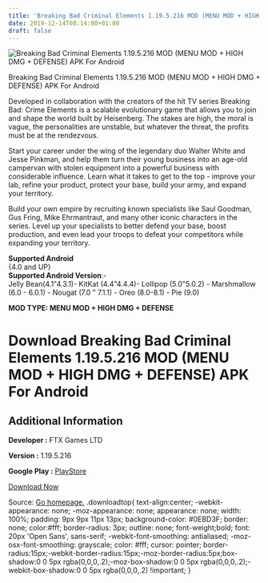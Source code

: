 ```yaml
---
title: 'Breaking Bad Criminal Elements 1.19.5.216 MOD (MENU MOD + HIGH DMG + DEFENSE) APK For Android'
date: 2019-12-14T08:14:00+01:00
draft: false
---
```


![Breaking Bad Criminal Elements 1.19.5.216 MOD (MENU MOD + HIGH DMG + DEFENSE) APK For Android](https://i2.wp.com/apkhome.net/wp-content/uploads/2019/11/Breaking-Bad-Criminal-Elements-1.png "Breaking Bad Criminal Elements 1.19.5.216 MOD (MENU MOD + HIGH DMG + DEFENSE) APK For Android")

  

Breaking Bad Criminal Elements 1.19.5.216 MOD (MENU MOD + HIGH DMG + DEFENSE) APK For Android

Developed in collaboration with the creators of the hit TV series Breaking Bad: Crime Elements is a scalable evolutionary game that allows you to join and shape the world built by Heisenberg. The stakes are high, the moral is vague, the personalities are unstable, but whatever the threat, the profits must be at the rendezvous.

Start your career under the wing of the legendary duo Walter White and Jesse Pinkman, and help them turn their young business into an age-old campervan with stolen equipment into a powerful business with considerable influence. Learn what it takes to get to the top - improve your lab, refine your product, protect your base, build your army, and expand your territory.

Build your own empire by recruiting known specialists like Saul Goodman, Gus Fring, Mike Ehrmantraut, and many other iconic characters in the series. Level up your specialists to better defend your base, boost production, and even lead your troops to defeat your competitors while expanding your territory.

**Supported Android**  
{4.0 and UP}  
**Supported Android Version**:-  
Jelly Bean(4.1"4.3.1)- KitKat (4.4"4.4.4)- Lollipop (5.0"5.0.2) - Marshmallow (6.0 - 6.0.1) - Nougat (7.0 " 7.1.1) - Oreo (8.0-8.1) - Pie (9.0)

**MOD TYPE: MENU MOD + HIGH DMG + DEFENSE**

Download Breaking Bad Criminal Elements 1.19.5.216 MOD (MENU MOD + HIGH DMG + DEFENSE) APK For Android
======================================================================================================

Additional Information
----------------------

**Developer :** FTX Games LTD

**Version :** 1.19.5.216

**Google Play :** [PlayStore](https://play.google.com/store/apps/details?id=com.ftxgames.bb)

  

[Download Now](https://store4app.co/post/breaking-bad-criminal-elements-1-19-5-216-mod-menu-mod-high-dmg-defense-apk-for-android_1574787267)

  
Source: [Go homepage.](https://store4app.co/post/breaking-bad-criminal-elements-1-19-5-216-mod-menu-mod-high-dmg-defense-apk-for-android_1574787267) .downloadtop{ text-align:center; -webkit-appearance: none; -moz-appearance: none; appearance: none; width: 100%; padding: 9px 9px 11px 13px; background-color: #0EBD3F; border: none; color:#fff; border-radius: 3px; outline: none; font-weight;bold; font: 20px 'Open Sans', sans-serif; -webkit-font-smoothing: antialiased; -moz-osx-font-smoothing: grayscale; color: #fff; cursor: pointer; border-radius:15px;-webkit-border-radius:15px;-moz-border-radius:5px;box-shadow:0 0 5px rgba(0,0,0,.2);-moz-box-shadow:0 0 5px rgba(0,0,0,.2);-webkit-box-shadow:0 0 5px rgba(0,0,0,.2) !important; }